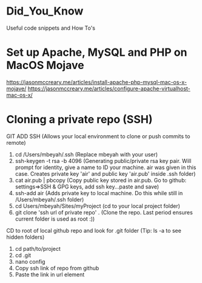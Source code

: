 # Did_You_Know
Useful code snippets and How To's

# Set up Apache, MySQL and PHP on MacOS Mojave
https://jasonmccreary.me/articles/install-apache-php-mysql-mac-os-x-mojave/
https://jasonmccreary.me/articles/configure-apache-virtualhost-mac-os-x/

# Cloning a private repo (SSH)
GIT ADD SSH (Allows your local environment to clone or push commits to remote)
1. cd /Users/mbeyah/.ssh  (Replace mbeyah with your user)
2. ssh-keygen -t rsa -b 4096  (Generating public/private rsa key pair. Will prompt for identity, give a name to ID your machine. air was given in this case. Creates private key 'air' and public key 'air.pub' inside .ssh folder)
3. cat air.pub | pbcopy      (Copy public key stored in air.pub. Go to github: settings=>SSH & GPG keys, add ssh key...paste and save)
4. ssh-add air   (Adds private key to local machine. Do this while still in /Users/mbeyah/.ssh folder)
5. cd Users/mbeyah/Sites/myProject (cd to your local project folder)
5. git clone 'ssh url of private repo' . (Clone the repo. Last period ensures current folder is used as root :))

CD to root of local github repo and look for .git folder (Tip: ls -a to see hidden folders)
1. cd path/to/project
2. cd .git
3. nano config
4. Copy ssh link of repo from github
5. Paste the link in url element
